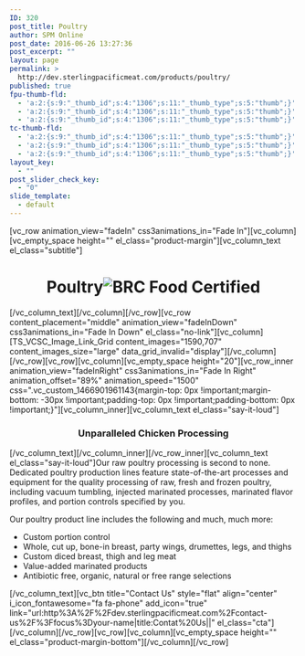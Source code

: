 ```yaml
---
ID: 320
post_title: Poultry
author: SPM Online
post_date: 2016-06-26 13:27:36
post_excerpt: ""
layout: page
permalink: >
  http://dev.sterlingpacificmeat.com/products/poultry/
published: true
fpu-thumb-fld:
  - 'a:2:{s:9:"_thumb_id";s:4:"1306";s:11:"_thumb_type";s:5:"thumb";}'
  - 'a:2:{s:9:"_thumb_id";s:4:"1306";s:11:"_thumb_type";s:5:"thumb";}'
  - 'a:2:{s:9:"_thumb_id";s:4:"1306";s:11:"_thumb_type";s:5:"thumb";}'
tc-thumb-fld:
  - 'a:2:{s:9:"_thumb_id";s:4:"1306";s:11:"_thumb_type";s:5:"thumb";}'
  - 'a:2:{s:9:"_thumb_id";s:4:"1306";s:11:"_thumb_type";s:5:"thumb";}'
  - 'a:2:{s:9:"_thumb_id";s:4:"1306";s:11:"_thumb_type";s:5:"thumb";}'
layout_key:
  - ""
post_slider_check_key:
  - "0"
slide_template:
  - default
---
```

[vc_row animation_view="fadeIn" css3animations_in="Fade In"][vc_column][vc_empty_space height="" el_class="product-margin"][vc_column_text el_class="subtitle"]
<h1 class="page-title" style="text-align: center;">Poultry<img class="brc" src="http://dev.sterlingpacificmeat.com/wp-content/uploads/2016/10/brc-logo-44x66.png" alt="BRC Food Certified" /></h1>
[/vc_column_text][/vc_column][/vc_row][vc_row content_placement="middle" animation_view="fadeInDown" css3animations_in="Fade In Down" el_class="no-link"][vc_column][TS_VCSC_Image_Link_Grid content_images="1590,707" content_images_size="large" data_grid_invalid="display"][/vc_column][/vc_row][vc_row][vc_column][vc_empty_space height="20"][vc_row_inner animation_view="fadeInRight" css3animations_in="Fade In Right" animation_offset="89%" animation_speed="1500" css=".vc_custom_1466901961143{margin-top: 0px !important;margin-bottom: -30px !important;padding-top: 0px !important;padding-bottom: 0px !important;}"][vc_column_inner][vc_column_text el_class="say-it-loud"]
<h3 style="text-align: center;">Unparalleled Chicken Processing</h3>
[/vc_column_text][/vc_column_inner][/vc_row_inner][vc_column_text el_class="say-it-loud"]Our raw poultry processing is second to none. Dedicated poultry production lines feature state-of-the-art processes and equipment for the quality processing of raw, fresh and frozen poultry, including vacuum tumbling, injected marinated processes, marinated flavor profiles, and portion controls specified by you.

Our poultry product line includes the following and much, much more:
<ul>
 	<li>Custom portion control</li>
 	<li>Whole, cut up, bone-in breast, party wings, drumettes, legs, and thighs</li>
 	<li>Custom diced breast, thigh and leg meat</li>
 	<li>Value-added marinated products</li>
 	<li>Antibiotic free, organic, natural or free range selections</li>
</ul>
[/vc_column_text][vc_btn title="Contact Us" style="flat" align="center" i_icon_fontawesome="fa fa-phone" add_icon="true" link="url:http%3A%2F%2Fdev.sterlingpacificmeat.com%2Fcontact-us%2F%3Ffocus%3Dyour-name|title:Contat%20Us||" el_class="cta"][/vc_column][/vc_row][vc_row][vc_column][vc_empty_space height="" el_class="product-margin-bottom"][/vc_column][/vc_row]